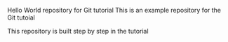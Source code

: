 Hello World repository for Git tutorial
This is an example repository for the Git tutoial

This repository is built step by step in the tutorial
